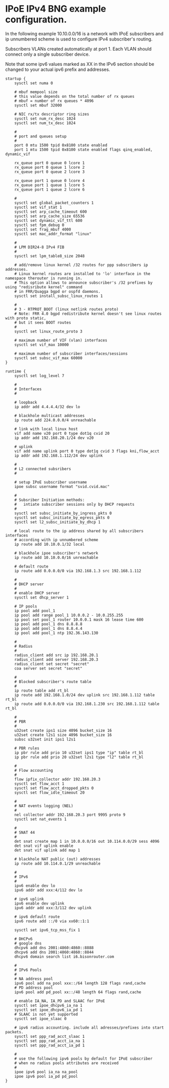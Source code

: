 # IPoE IPv4 BNG example configuration.
  
In the following example 10.10.0.0/16 is a network with IPoE subscribers
and ip unnumbered scheme is used to configure IPv4 subscriber's routing.

Subscribers VLANs created automatically at port 1.
Each VLAN should connect only a single subscriber device.

Note that some ipv6 values marked as XX in the IPv6 section should be changed to your actual 
ipv6 prefix and addresses.

	startup {
		sysctl set numa 0

		# mbuf mempool size
		# this value depends on the total number of rx queues
		# mbuf = number of rx queues * 4096
		sysctl set mbuf 32000

		# NIC rx/tx descriptor ring sizes
		sysctl set num_rx_desc 1024
		sysctl set num_tx_desc 1024

		#
		# port and queues setup
		#
		port 0 mtu 1500 tpid 0x8100 state enabled
		port 1 mtu 1500 tpid 0x8100 state enabled flags qinq_enabled, dynamic_vif

		rx_queue port 0 queue 0 lcore 1
		rx_queue port 0 queue 1 lcore 2
		rx_queue port 0 queue 2 lcore 3

		rx_queue port 1 queue 0 lcore 4
		rx_queue port 1 queue 1 lcore 5
		rx_queue port 1 queue 2 lcore 6

		#
		sysctl set global_packet_counters 1
		sysctl set vif_stat 1
		sysctl set arp_cache_timeout 600
		sysctl set arp_cache_size 65536
		sysctl set dynamic_vif_ttl 600
		sysctl set fpm_debug 0
		sysctl set frag_mbuf 4000
		sysctl set mac_addr_format "linux"

		#
		# LPM DIR24-8 IPv4 FIB
		#
		sysctl set lpm_table8_size 2048	  

		# add/remove linux kernel /32 routes for ppp subscribers ip addresses.
		# Linux kernel routes are installed to 'lo' interface in the namespace therouter is running in.
		# This option allows to announce subscriber's /32 prefixes by using "redisribute kernel" command
		# in FRR/Quagga bgpd or ospfd daemons. 	  
		sysctl set install_subsc_linux_routes 1

		#
		# 3 - RTPROT_BOOT (linux netlink routes proto) 
		# Note: FRR 4.0 bgpd redistribute kernel doesn't see linux routes with proto static,
		# but it sees BOOT routes
		#
		sysctl set linux_route_proto 3

		# maximum number of VIF (vlan) interfaces
		sysctl set vif_max 10000

		# maximum number of subscriber interfaces/sessions
		sysctl set subsc_vif_max 60000
	}

	runtime {
		sysctl set log_level 7

		#
		# Interfaces
		#

		# loopback
		ip addr add 4.4.4.4/32 dev lo

		# blackhole multicast addresses
		ip route add 224.0.0.0/4 unreachable

		# link with local linux host
		vif add name v20 port 0 type dot1q cvid 20
		ip addr add 192.168.20.1/24 dev v20

		# uplink
		vif add name uplink port 0 type dot1q cvid 3 flags kni,flow_acct
		ip addr add 192.168.1.112/24 dev uplink

		#
		# L2 connected subsribers
		#

		# setup IPoE subscriber username
		ipoe subsc username format "svid.cvid.mac"

		#
		# Subsriber Initiation methods: 
		#   intiate subscriber sessions only by DHCP requests
		#
		sysctl set subsc_initiate_by_ingress_pkts 0
		sysctl set subsc_initiate_by_egress_pkts 0
		sysctl set l2_subsc_initiate_by_dhcp 1

		# local route to the ip address shared by all subscribers interfaces
		# according with ip unnumbered scheme
		ip route add 10.10.0.1/32 local

		# blackhole ipoe subscriber's network
		ip route add 10.10.0.0/16 unreachable  

		# default route
		ip route add 0.0.0.0/0 via 192.168.1.3 src 192.168.1.112

		#
		# DHCP server
		#
		# enable DHCP server
		sysctl set dhcp_server 1

		# IP pools
		ip pool add pool_1
		ip pool add range pool_1 10.0.0.2 - 10.0.255.255
		ip pool set pool_1 router 10.0.0.1 mask 16 lease time 600
		ip pool add pool_1 dns 8.8.8.8
		ip pool add pool_1 dns 8.8.4.4
		ip pool add pool_1 ntp 192.36.143.130

		#
		# Radius
		#
		radius_client add src ip 192.168.20.1
		radius_client add server 192.168.20.3
		radius_client set secret "secret"
		coa server set secret "secret"

		#
		# Blocked subscriber's route table
		#
		ip route table add rt_bl
		ip route add 192.168.1.0/24 dev uplink src 192.168.1.112 table rt_bl
		ip route add 0.0.0.0/0 via 192.168.1.230 src 192.168.1.112 table rt_bl

		#
		# PBR
		#
		u32set create ips1 size 4096 bucket_size 16
		u32set create l2s1 size 4096 bucket_size 16
		subsc u32set init ips1 l2s1

		# PBR rules
		ip pbr rule add prio 10 u32set ips1 type "ip" table rt_bl
		ip pbr rule add prio 20 u32set l2s1 type "l2" table rt_bl

		#
		# Flow accounting
		#
		flow ipfix_collector addr 192.168.20.3
		sysctl set flow_acct 1
		sysctl set flow_acct_dropped_pkts 0
		sysctl set flow_idle_timeout 20  

		#
		# NAT events logging (NEL)
		#
		nel collector addr 192.168.20.3 port 9995 proto 9
		sysctl set nat_events 1  

		#
		# SNAT 44
		#
		det snat create map 1 in 10.0.0.0/16 out 10.114.0.0/29 sess 4096
		det snat vif uplink enable
		det snat vif uplink add map 1  

		# blackhole NAT public (out) addresses
		ip route add 10.114.0.1/29 unreachable

		#
		# IPv6
		#
		ipv6 enable dev lo
		ipv6 addr add xxx:4/112 dev lo

		# ipv6 uplink
		ipv6 enable dev uplink
		ipv6 addr add xxx:3/112 dev uplink

		# ipv6 default route
		ipv6 route add ::/0 via xx60::1:1

		sysctl set ipv6_tcp_mss_fix 1

		# DHCPv6	  
		# google dns
		dhcpv6 add dns 2001:4860:4860::8888
		dhcpv6 add dns 2001:4860:4860::8844
		dhcpv6 domain search list i6.bisonrouter.com

		#
		# IPv6 Pools
		#
		# NA address pool
		ipv6 pool add na_pool xxx::/64 length 128 flags rand,cache
		# PD address pool
		ipv6 pool add pd_pool xx::/48 length 64 flags rand,cache

		# enable IA_NA, IA_PD and SLAAC for IPoE
		sysctl set ipoe_dhcpv6_ia_na 1
		sysctl set ipoe_dhcpv6_ia_pd 1
		# SLAAC is not yet supported
		sysctl set ipoe_slaac 0

		# ipv6 radius accounting. include all adresses/prefixes into start packets.
		sysctl set ppp_rad_acct_slaac 1
		sysctl set ppp_rad_acct_ia_na 1
		sysctl set ppp_rad_acct_ia_pd 1	  

		#
		# use the following ipv6 pools by default for IPoE subscriber
		# when no radius pools attributes are received
		# 
		ipoe ipv6 pool ia_na na_pool
		ipoe ipv6 pool ia_pd pd_pool
	}
